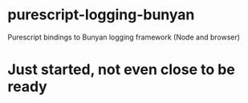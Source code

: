 # purescript-logging-bunyan
Purescript bindings to Bunyan logging framework (Node and browser)

# Just started, not even close to be ready
